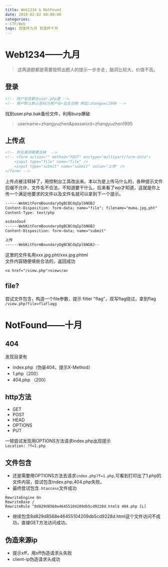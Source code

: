 ```yaml
---
title: Web1234 & NotFound
date: 2018-02-02 00:00:00
categories:
- CTF/Web
tags: 百度杯九月 百度杯十月
--- 
```


# Web1234——九月
> 这两道题都是需要按照出题人的提示一步步走，脑洞比较大，价值不高。

## 登录

```html
<!-- 用户信息都在user.php里 -->
<!-- 用户默认默认密码为用户名+出生日期 例如:zhangwei1999 -->
```

找到user.php.bak备份文件，利用burp爆破

> username=zhangyuzhen&password=zhangyuzhen1995

## 上传点

```html
<!-- 存在漏洞需要去掉  -->
<!-- <form action="" method="POST" enctype="multipart/form-data">
	<input type="file" name="file" />
	<input type="submit" name="submit" value="上传" />
</form> -->
```

上传点被注释掉了，用控制台工具改出来。本以为是上传马什么的，各种提示文件后缀不允许，文件名不合法，不知道要干什么，后来看了wp才知道，这就是你上传一个满足他要求的文件以及文件名就可以拿到下一个提示。

```html
------WebKitFormBoundaryOgBCBCdqIplbNGBJ
Content-Disposition: form-data; name="file"; filename="muma.jpg.pht"
Content-Type: text/php

asdasdasd
------WebKitFormBoundaryOgBCBCdqIplbNGBJ
Content-Disposition: form-data; name="submit"

上传
------WebKitFormBoundaryOgBCBCdqIplbNGBJ--
```

这里的文件名用xxx.jpg.pht/xxx.jpg.phtml  
文件内容随便填些合法的，返回成功  

`<a href="/view.php">view</a>`

## file?

尝试文件包含，构造一个file参数，提示
filter "flag"，双写flag绕过，拿到flag  
`/view.php?file=flaflagg`

# NotFound——十月

## 404

发现目录有

- index.php（伪装404，提示X-Method）
- 1.php（200）
- 404.php （200）

## http方法

- GET
- POST
- HEAD
- OPTIONS
- PUT  

一顿尝试发现用OPTIONS方法请求index.php出现提示  
`Location: ?f=1.php`

## 文件包含

- 还是需要用OPTIONS方法去请求`index.php?f=1.php`,可看到打印出了1.php的文件内容，尝试包含index.php,404.php失败。  
- 最终尝试包含`.htaccess`文件成功  

```
RewriteEngine On
RewriteBase /
RewriteRule ^8d829d8568e46455104209db5cd9228d.html$ 404.php [L]
```

- 继续包含8d829d8568e46455104209db5cd9228d.html这个文件访问不成功，直接GET方法访问成功。

## 伪造来源ip

- 提示xff，用xff伪造请求头失败
- client-ip伪造请求头成功